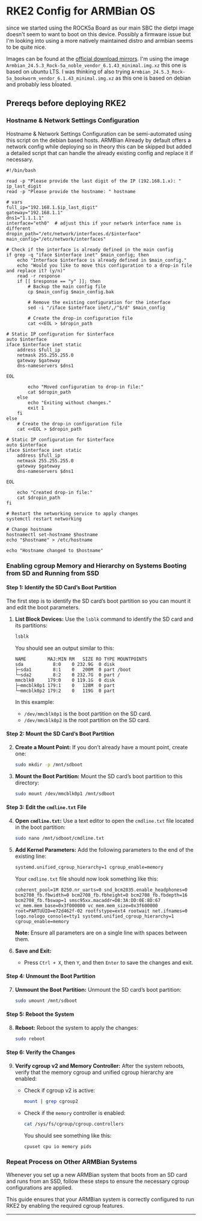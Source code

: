 # **RKE2 Config for ARMBian OS**

since we started using the ROCK5a Board as our main SBC the dietpi image doesn't seem to want to boot on this device. Possibly a firmware issue but I'm looking into using a more natively maintained distro and armbian seems to be quite nice.

Images can be found at the [official download mirrors](https://fi.mirror.armbian.de/dl/rock-5a/archive/). I'm using the image ``Armbian_24.5.3_Rock-5a_noble_vendor_6.1.43_minimal.img.xz`` this one is based on ubuntu LTS. I was thinking of also trying ``Armbian_24.5.3_Rock-5a_bookworm_vendor_6.1.43_minimal.img.xz`` as this one is based on debian and probably less bloated.

## **Prereqs before deploying RKE2**

### **Hostname & Network Settings Configuration**

Hostname & Network Settings Configuration can be semi-automated using this script on the debian based hosts.
ARMBian Already by default offers a network config while deploying so in theory this can be skipped but added a detailed script that can handle the already existing config and replace it if necessary.

````shell
#!/bin/bash

read -p "Please provide the last digit of the IP (192.168.1.x): " ip_last_digit
read -p "Please provide the hostname: " hostname

# vars
full_ip="192.168.1.$ip_last_digit"
gateway="192.168.1.1"
dns1="1.1.1.1"
interface="eth0"  # adjust this if your network interface name is different
dropin_path="/etc/network/interfaces.d/$interface"
main_config="/etc/network/interfaces"

# Check if the interface is already defined in the main config
if grep -q "iface $interface inet" $main_config; then
    echo "Interface $interface is already defined in $main_config."
    echo "Would you like to move this configuration to a drop-in file and replace it? (y/n)"
    read -r response
    if [[ $response == "y" ]]; then
        # Backup the main config file
        cp $main_config $main_config.bak

        # Remove the existing configuration for the interface
        sed -i "/iface $interface inet/,/^$/d" $main_config

        # Create the drop-in configuration file
        cat <<EOL > $dropin_path

# Static IP configuration for $interface
auto $interface
iface $interface inet static
    address $full_ip
    netmask 255.255.255.0
    gateway $gateway
    dns-nameservers $dns1

EOL

        echo "Moved configuration to drop-in file:"
        cat $dropin_path
    else
        echo "Exiting without changes."
        exit 1
    fi
else
    # Create the drop-in configuration file
    cat <<EOL > $dropin_path

# Static IP configuration for $interface
auto $interface
iface $interface inet static
    address $full_ip
    netmask 255.255.255.0
    gateway $gateway
    dns-nameservers $dns1

EOL

    echo "Created drop-in file:"
    cat $dropin_path
fi

# Restart the networking service to apply changes
systemctl restart networking

# Change hostname
hostnamectl set-hostname $hostname
echo "$hostname" > /etc/hostname

echo "Hostname changed to $hostname"
````

### **Enabling cgroup Memory and Hierarchy on Systems Booting from SD and Running from SSD**

#### **Step 1: Identify the SD Card’s Boot Partition**
The first step is to identify the SD card’s boot partition so you can mount it and edit the boot parameters.

1. **List Block Devices:**
   Use the `lsblk` command to identify the SD card and its partitions:
   ```bash
   lsblk
   ```

   You should see an output similar to this:
   ```
   NAME        MAJ:MIN RM   SIZE RO TYPE MOUNTPOINTS
   sda           8:0    0 232.9G  0 disk 
   ├─sda1        8:1    0   200M  0 part /boot
   └─sda2        8:2    0 232.7G  0 part /
   mmcblk0     179:0    0 119.1G  0 disk 
   ├─mmcblk0p1 179:1    0   128M  0 part 
   └─mmcblk0p2 179:2    0   119G  0 part 
   ```

   In this example:
   - `/dev/mmcblk0p1` is the boot partition on the SD card.
   - `/dev/mmcblk0p2` is the root partition on the SD card.

#### **Step 2: Mount the SD Card’s Boot Partition**

2. **Create a Mount Point:**
   If you don’t already have a mount point, create one:
   ```bash
   sudo mkdir -p /mnt/sdboot
   ```

3. **Mount the Boot Partition:**
   Mount the SD card’s boot partition to this directory:
   ```bash
   sudo mount /dev/mmcblk0p1 /mnt/sdboot
   ```

#### **Step 3: Edit the `cmdline.txt` File**

4. **Open `cmdline.txt`:**
   Use a text editor to open the `cmdline.txt` file located in the boot partition:
   ```bash
   sudo nano /mnt/sdboot/cmdline.txt
   ```

5. **Add Kernel Parameters:**
   Add the following parameters to the end of the existing line:
   ```bash
   systemd.unified_cgroup_hierarchy=1 cgroup_enable=memory
   ```

   Your `cmdline.txt` file should now look something like this:
   ```
   coherent_pool=1M 8250.nr_uarts=0 snd_bcm2835.enable_headphones=0 bcm2708_fb.fbwidth=0 bcm2708_fb.fbheight=0 bcm2708_fb.fbdepth=16 bcm2708_fb.fbswap=1 smsc95xx.macaddr=D8:3A:DD:0E:8D:67 vc_mem.mem_base=0x3f000000 vc_mem.mem_size=0x3f600000 root=PARTUUID=e72d462f-02 rootfstype=ext4 rootwait net.ifnames=0 logo.nologo console=tty1 systemd.unified_cgroup_hierarchy=1 cgroup_enable=memory
   ```

   **Note:** Ensure all parameters are on a single line with spaces between them.

6. **Save and Exit:**
   - Press `Ctrl + X`, then `Y`, and then `Enter` to save the changes and exit.

#### **Step 4: Unmount the Boot Partition**

7. **Unmount the Boot Partition:**
   Unmount the SD card’s boot partition:
   ```bash
   sudo umount /mnt/sdboot
   ```

#### **Step 5: Reboot the System**

8. **Reboot:**
   Reboot the system to apply the changes:
   ```bash
   sudo reboot
   ```

#### **Step 6: Verify the Changes**

9. **Verify cgroup v2 and Memory Controller:**
   After the system reboots, verify that the memory cgroup and unified cgroup hierarchy are enabled:

   - Check if cgroup v2 is active:
     ```bash
     mount | grep cgroup2
     ```

   - Check if the `memory` controller is enabled:
     ```bash
     cat /sys/fs/cgroup/cgroup.controllers
     ```

     You should see something like this:
     ```
     cpuset cpu io memory pids
     ```

### **Repeat Process on Other ARMBian Systems**

Whenever you set up a new ARMBian system that boots from an SD card and runs from an SSD, follow these steps to ensure the necessary cgroup configurations are applied.

This guide ensures that your ARMBian system is correctly configured to run RKE2 by enabling the required cgroup features.

---



